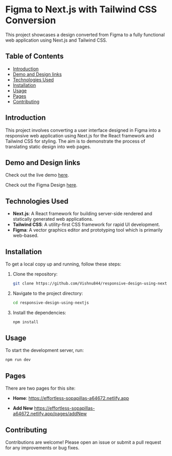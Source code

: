 # Figma to Next.js with Tailwind CSS Conversion

This project showcases a design converted from Figma to a fully functional web application using Next.js and Tailwind CSS.

## Table of Contents

- [Introduction](#introduction)
- [Demo and Design links](#Demo-and-Design-links)
- [Technologies Used](#technologies-used)
- [Installation](#installation)
- [Usage](#usage)
- [Pages](#pages)
- [Contributing](#contributing)

## Introduction

This project involves converting a user interface designed in Figma into a responsive web application using Next.js for the React framework and Tailwind CSS for styling. The aim is to demonstrate the process of translating static design into web pages.

## Demo and Design links

Check out the live demo [here](https://effortless-sopapillas-a64672.netlify.app).

Check out the Figma Design [here](<https://www.figma.com/design/392G67iWd8t6WAWy6wDMPt/Basic-Responsiveness-Task?node-id=1-4235&t=AK1bRnbfja79ZnE9-0>).

## Technologies Used

- **Next.js**: A React framework for building server-side rendered and statically generated web applications.
- **Tailwind CSS**: A utility-first CSS framework for rapid UI development.
- **Figma**: A vector graphics editor and prototyping tool which is primarily web-based.

## Installation

To get a local copy up and running, follow these steps:

1. Clone the repository:

   ```bash
   git clone https://github.com/Vishnu844/responsive-design-using-nextjs.git
   ```

2. Navigate to the project directory:

   ```bash
   cd responsive-design-using-nextjs
   ```

3. Install the dependencies:

   ```bash
   npm install
   ```

## Usage

To start the development server, run:

```bash
npm run dev

```

## Pages

There are two pages for this site:

- **Home**: https://effortless-sopapillas-a64672.netlify.app

- **Add New** https://effortless-sopapillas-a64672.netlify.app/pages/addNew

## Contributing

Contributions are welcome! Please open an issue or submit a pull request for any improvements or bug fixes.
